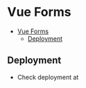 # Vue Forms

- [Vue Forms](#vue-forms)
  - [Deployment](#deployment)

## Deployment

- Check deployment at 
